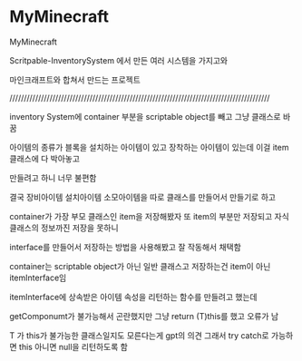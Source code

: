 # MyMinecraft
MyMinecraft

Scritpable-InventorySystem 에서 만든 여러 시스템을 가지고와 

마인크래프트와 합쳐서 만드는 프로젝트

///////////////////////////////////////////////////////////////////////////////////////////

inventory System에 container 부분을 scriptable object를 빼고 그냥 클래스로 바꿈

아이템의 종류가 블록을 설치하는 아이템이 있고 장착하는 아이템이 있는데 이걸 item 클래스에 다 박아놓고

만들려고 하니 너무 불편함

결국 장비아이템 설치아이템 소모아이템을 따로 클래스를 만들어서 만들기로 하고

container가 가장 부모 클래스인 item을 저장해봤자 또 item의 부분만 저장되고 자식 클래스의 정보까진 저장을 못하니

interface를 만들어서 저장하는 방법을 사용해봤고 잘 작동해서 채택함

container는 scriptable object가 아닌 일반 클래스고 저장하는건 item이 아닌 itemInterface임

itemInterface에 상속받은 아이템 속성을 리턴하는 함수를 만들려고 했는데

getComponumt가 불가능해서 곤란했지만 그냥 return (T)this를 했고 오류가 남

T 가 this가 불가능한 클래스일지도 모른다는게 gpt의 의견 그래서 try catch로 가능하면 this 아니면 null을 리턴하도록 함

